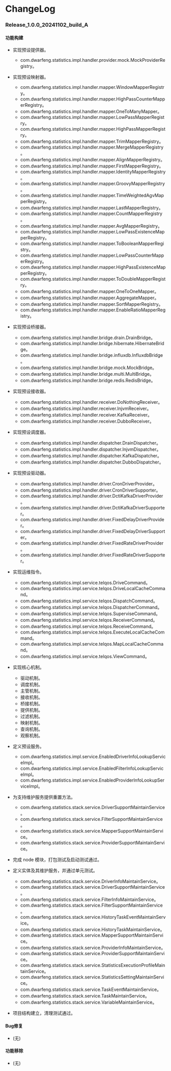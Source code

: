 # ChangeLog

### Release_1.0.0_20241102_build_A

#### 功能构建

- 实现预设提供器。
  - com.dwarfeng.statistics.impl.handler.provider.mock.MockProviderRegistry。

- 实现预设映射器。
  - com.dwarfeng.statistics.impl.handler.mapper.WindowMapperRegistry。
  - com.dwarfeng.statistics.impl.handler.mapper.HighPassCounterMapperRegistry。
  - com.dwarfeng.statistics.impl.handler.mapper.OneToManyMapper。
  - com.dwarfeng.statistics.impl.handler.mapper.LowPassMapperRegistry。
  - com.dwarfeng.statistics.impl.handler.mapper.HighPassMapperRegistry。
  - com.dwarfeng.statistics.impl.handler.mapper.TrimMapperRegistry。
  - com.dwarfeng.statistics.impl.handler.mapper.MergeMapperRegistry。
  - com.dwarfeng.statistics.impl.handler.mapper.AlignMapperRegistry。
  - com.dwarfeng.statistics.impl.handler.mapper.FirstMapperRegistry。
  - com.dwarfeng.statistics.impl.handler.mapper.IdentityMapperRegistry。
  - com.dwarfeng.statistics.impl.handler.mapper.GroovyMapperRegistry。
  - com.dwarfeng.statistics.impl.handler.mapper.TimeWeightedAgvMapperRegistry。
  - com.dwarfeng.statistics.impl.handler.mapper.LastMapperRegistry。
  - com.dwarfeng.statistics.impl.handler.mapper.CountMapperRegistry。
  - com.dwarfeng.statistics.impl.handler.mapper.AvgMapperRegistry。
  - com.dwarfeng.statistics.impl.handler.mapper.LowPassExistenceMapperRegistry。
  - com.dwarfeng.statistics.impl.handler.mapper.ToBooleanMapperRegistry。
  - com.dwarfeng.statistics.impl.handler.mapper.LowPassCounterMapperRegistry。
  - com.dwarfeng.statistics.impl.handler.mapper.HighPassExistenceMapperRegistry。
  - com.dwarfeng.statistics.impl.handler.mapper.ToDoubleMapperRegistry。
  - com.dwarfeng.statistics.impl.handler.mapper.OneToOneMapper。
  - com.dwarfeng.statistics.impl.handler.mapper.AggregateMapper。
  - com.dwarfeng.statistics.impl.handler.mapper.SortMapperRegistry。
  - com.dwarfeng.statistics.impl.handler.mapper.EnableRatioMapperRegistry。

- 实现预设桥接器。
  - com.dwarfeng.statistics.impl.handler.bridge.drain.DrainBridge。
  - com.dwarfeng.statistics.impl.handler.bridge.hibernate.HibernateBridge。
  - com.dwarfeng.statistics.impl.handler.bridge.influxdb.InfluxdbBridge。
  - com.dwarfeng.statistics.impl.handler.bridge.mock.MockBridge。
  - com.dwarfeng.statistics.impl.handler.bridge.multi.MultiBridge。
  - com.dwarfeng.statistics.impl.handler.bridge.redis.RedisBridge。

- 实现预设接收器。
  - com.dwarfeng.statistics.impl.handler.receiver.DoNothingReceiver。
  - com.dwarfeng.statistics.impl.handler.receiver.InjvmReceiver。
  - com.dwarfeng.statistics.impl.handler.receiver.KafkaReceiver。
  - com.dwarfeng.statistics.impl.handler.receiver.DubboReceiver。

- 实现预设调度器。
  - com.dwarfeng.statistics.impl.handler.dispatcher.DrainDispatcher。
  - com.dwarfeng.statistics.impl.handler.dispatcher.InjvmDispatcher。
  - com.dwarfeng.statistics.impl.handler.dispatcher.KafkaDispatcher。
  - com.dwarfeng.statistics.impl.handler.dispatcher.DubboDispatcher。

- 实现预设驱动器。
  - com.dwarfeng.statistics.impl.handler.driver.CronDriverProvider。
  - com.dwarfeng.statistics.impl.handler.driver.CronDriverSupporter。
  - com.dwarfeng.statistics.impl.handler.driver.DctiKafkaDriverProvider。
  - com.dwarfeng.statistics.impl.handler.driver.DctiKafkaDriverSupporter。
  - com.dwarfeng.statistics.impl.handler.driver.FixedDelayDriverProvider。
  - com.dwarfeng.statistics.impl.handler.driver.FixedDelayDriverSupporter。
  - com.dwarfeng.statistics.impl.handler.driver.FixedRateDriverProvider。
  - com.dwarfeng.statistics.impl.handler.driver.FixedRateDriverSupporter。

- 实现运维指令。
  - com.dwarfeng.statistics.impl.service.telqos.DriveCommand。
  - com.dwarfeng.statistics.impl.service.telqos.DriveLocalCacheCommand。
  - com.dwarfeng.statistics.impl.service.telqos.DispatchCommand。
  - com.dwarfeng.statistics.impl.service.telqos.DispatcherCommand。
  - com.dwarfeng.statistics.impl.service.telqos.SuperviseCommand。
  - com.dwarfeng.statistics.impl.service.telqos.ReceiverCommand。
  - com.dwarfeng.statistics.impl.service.telqos.ReceiveCommand。
  - com.dwarfeng.statistics.impl.service.telqos.ExecuteLocalCacheCommand。
  - com.dwarfeng.statistics.impl.service.telqos.MapLocalCacheCommand。
  - com.dwarfeng.statistics.impl.service.telqos.ViewCommand。

- 实现核心机制。
  - 驱动机制。
  - 调度机制。
  - 主管机制。
  - 接收机制。
  - 桥接机制。
  - 提供机制。
  - 过滤机制。
  - 映射机制。
  - 查询机制。
  - 观察机制。

- 定义预设服务。
  - com.dwarfeng.statistics.impl.service.EnabledDriverInfoLookupServiceImpl。
  - com.dwarfeng.statistics.impl.service.EnabledFilterInfoLookupServiceImpl。
  - com.dwarfeng.statistics.impl.service.EnabledProviderInfoLookupServiceImpl。

- 为支持维护服务提供重置方法。
  - com.dwarfeng.statistics.stack.service.DriverSupportMaintainService。
  - com.dwarfeng.statistics.stack.service.FilterSupportMaintainService。
  - com.dwarfeng.statistics.stack.service.MapperSupportMaintainService。
  - com.dwarfeng.statistics.stack.service.ProviderSupportMaintainService。

- 完成 node 模块，打包测试及启动测试通过。

- 定义实体及其维护服务，并通过单元测试。
  - com.dwarfeng.statistics.stack.service.DriverInfoMaintainService。
  - com.dwarfeng.statistics.stack.service.DriverSupportMaintainService。
  - com.dwarfeng.statistics.stack.service.FilterInfoMaintainService。
  - com.dwarfeng.statistics.stack.service.FilterSupportMaintainService。
  - com.dwarfeng.statistics.stack.service.HistoryTaskEventMaintainService。
  - com.dwarfeng.statistics.stack.service.HistoryTaskMaintainService。
  - com.dwarfeng.statistics.stack.service.MapperSupportMaintainService。
  - com.dwarfeng.statistics.stack.service.ProviderInfoMaintainService。
  - com.dwarfeng.statistics.stack.service.ProviderSupportMaintainService。
  - com.dwarfeng.statistics.stack.service.StatisticsExecutionProfileMaintainService。
  - com.dwarfeng.statistics.stack.service.StatisticsSettingMaintainService。
  - com.dwarfeng.statistics.stack.service.TaskEventMaintainService。
  - com.dwarfeng.statistics.stack.service.TaskMaintainService。
  - com.dwarfeng.statistics.stack.service.VariableMaintainService。

- 项目结构建立，清理测试通过。

#### Bug修复

- (无)

#### 功能移除

- (无)
